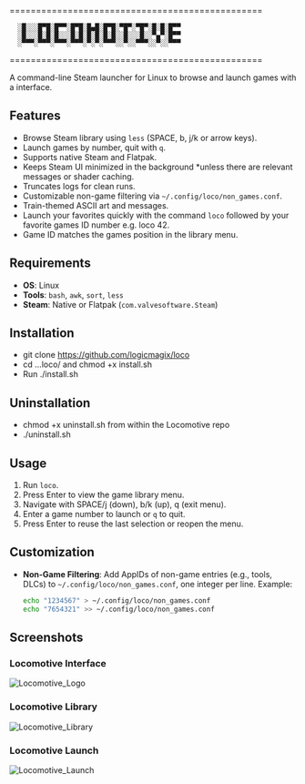 ================================================

      ░█░░░█▀█░█▀▀░█▀█░█▄█░█▀█░▀█▀░▀█▀░█░█░█▀▀    
      ░█░░░█░█░█░░░█░█░█░█░█░█░░█░░░█░░▀▄▀░█▀▀    
      ░▀▀▀░▀▀▀░▀▀▀░▀▀▀░▀░▀░▀▀▀░░▀░░▀▀▀░░▀░░▀▀▀    

================================================

A command-line Steam launcher for Linux to browse and launch games with a interface.

## Features
- Browse Steam library using `less` (SPACE, b, j/k or arrow keys).
- Launch games by number, quit with `q`.
- Supports native Steam and Flatpak.
- Keeps Steam UI minimized in the background *unless there are relevant messages or shader caching.
- Truncates logs for clean runs.
- Customizable non-game filtering via `~/.config/loco/non_games.conf`.
- Train-themed ASCII art and messages.
- Launch your favorites quickly with the command `loco` followed by your favorite games ID number e.g. loco 42.
- Game ID matches the games position in the library menu.

## Requirements
- **OS**: Linux
- **Tools**: `bash`, `awk`, `sort`, `less`
- **Steam**: Native or Flatpak (`com.valvesoftware.Steam`)

## Installation
- git clone https://github.com/logicmagix/loco
- cd ...loco/ and chmod +x install.sh
- Run ./install.sh

## Uninstallation
- chmod +x uninstall.sh from within the Locomotive repo
- ./uninstall.sh

## Usage
1. Run `loco`.
2. Press Enter to view the game library menu.
3. Navigate with SPACE/j (down), b/k (up), q (exit menu).
4. Enter a game number to launch or `q` to quit.
5. Press Enter to reuse the last selection or reopen the menu.

## Customization
- **Non-Game Filtering**: Add AppIDs of non-game entries (e.g., tools, DLCs) to `~/.config/loco/non_games.conf`, one integer per line. Example:
  ```bash
  echo "1234567" > ~/.config/loco/non_games.conf
  echo "7654321" >> ~/.config/loco/non_games.conf

## Screenshots

### Locomotive Interface
![Locomotive_Logo](Screenshots/Screenshot1.png)

### Locomotive Library
![Locomotive_Library](Screenshots/Screenshot2.png)

### Locomotive Launch
![Locomotive_Launch](Screenshots/Screenshot3.png)
